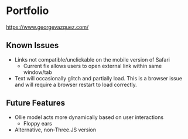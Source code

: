 # Portfolio

https://www.georgevazquez.com/

## Known Issues
* Links not compatible/unclickable on the mobile version of Safari
    * Current fix allows users to open external link within same window/tab
* Text will occasionally glitch and partially load. This is a browser issue and will require a browser restart to load correctly.

## Future Features
* Ollie model acts more dynamically based on user interactions
    * Floppy ears
* Alternative, non-Three.JS version